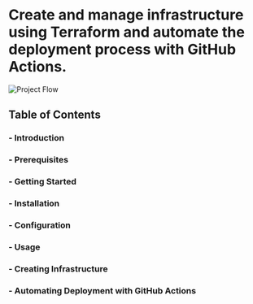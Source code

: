 # Create and manage infrastructure using Terraform and automate the deployment process with GitHub Actions.

![Project Flow](https://github.com/gauri17-pro/vpc-terraform-github-actions/assets/60473255/0e09102c-2949-4576-be43-39900a2c1a95)

## Table of Contents
### - Introduction
### - Prerequisites
### - Getting Started
###   - Installation
###   - Configuration
### - Usage
###   - Creating Infrastructure
###   - Automating Deployment with GitHub Actions


